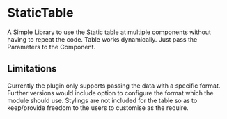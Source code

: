 # StaticTable

A Simple Library to use the Static table at multiple components without having to repeat the code.
Table works dynamically. Just pass the Parameters to the Component.

## Limitations

Currently the plugin only supports passing the data with a specific format.
Further versions would include option to configure the format which the module should use.
Stylings are not included for the table so as to keep/provide freedom to the users to customise as the require.



